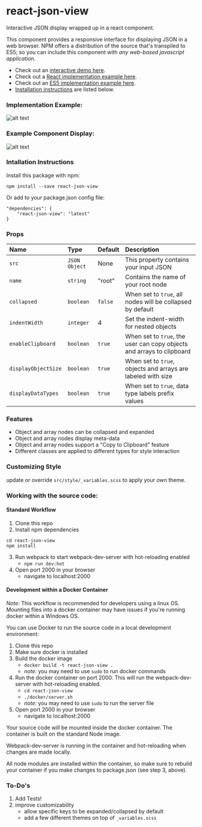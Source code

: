 # react-json-view
Interactive JSON display wrapped up in a react component.

This component provides a responsive interface for displaying JSON in a web browser.  NPM offers a distribution of the source that's transpiled to ES5; so you can include this component with *any web-based javascript application*.

  * Check out an [interactive demo here](http://htmlpreview.github.io/?https://raw.githubusercontent.com/mac-s-g/react-json-view/master/example/example.html).
  * Check out a [React implementation example here](https://github.com/mac-s-g/react-json-view/blob/master/example/example.js).
  * Check out an [ES5 implementation example here](https://github.com/mac-s-g/react-json-view/blob/master/example/example.html).
  * [Installation instructions](#intallation-instructions) are listed below.

### Implementation Example:
![alt text](https://github.com/mac-s-g/react-json-view/blob/master/doc/source-example-8.png?raw=true "Usage Example")

### Example Component Display:
![alt text](https://github.com/mac-s-g/react-json-view/blob/master/doc/output-example-7.png?raw=true "Output Example")

### Intallation Instructions
Install this package with npm:
```
npm install --save react-json-view
```
Or add to your package.json config file:
```
"dependencies": {
    "react-json-view": "latest"
}
```

### Props
Name|Type|Default|Description
|:---|:---|:---|:---
`src`|`JSON Object`|None|This property contains your input JSON
`name`|`string`|"root"|Contains the name of your root node
`collapsed`|`boolean`|`false`|When set to `true`, all nodes will be collapsed by default
`indentWidth`|`integer`|4|Set the indent-width for nested objects
`enableClipboard`|`boolean`|`true`|When set to `true`, the user can copy objects and arrays to clipboard 
`displayObjectSize`|`boolean`|`true`|When set to `true`, objects and arrays are labeled with size
`displayDataTypes`|`boolean`|`true`|When set to `true`, data type labels prefix values

### Features
* Object and array nodes can be collapsed and expanded
* Object and array nodes display meta-data 
* Object and array nodes support a "Copy to Clipboard" feature
* Different classes are applied to different types for style interaction

### Customizing Style
update or override `src/style/_variables.scss` to apply your own theme.

### Working with the source code:
#### Standard Workflow
  1. Clone this repo
  2. Install npm dependencies
```
cd react-json-view
npm install
```
  3. Run webpack to start webpack-dev-server with hot-reloading enabled
      * `npm run dev:hot`
  4. Open port 2000 in your browser
      * navigate to localhost:2000

#### Development within a Docker Container
*Note:* This workflow is recommended for developers using a linux OS.  Mounting files into a docker container may have issues if you're running docker within a Windows OS.

You can use Docker to run the source code in a local development environment:
  1. Clone this repo
  2. Make sure docker is installed
  3. Build the docker image
      * `docker build -t react-json-view .`
      * *note:* you may need to use `sudo` to run docker commands
  4. Run the docker container on port 2000.  This will run the webpack-dev-server with hot-reloading enabled.
      * `cd react-json-view`
      * `./docker/server.sh`
      * *note:* you may need to use `sudo` to run the server file
  5. Open port 2000 in your browser
      * navigate to localhost:2000

Your source code will be mounted inside the docker container.  The container is built on the standard Node image.

Webpack-dev-server is running in the container and hot-reloading when changes are made locally.

All node modules are installed within the container, so make sure to rebuild your container if you make changes to package.json (see step 3, above).

### To-Do's
1. Add Tests!
2. improve customizability
    * allow specific keys to be expanded/collapsed by default
    * add a few different themes on top of `_variables.scss`
